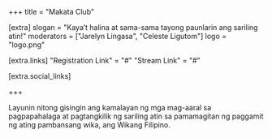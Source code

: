 +++
title = "Makata Club"

[extra]
slogan = "Kaya’t halina at sama-sama tayong paunlarin ang sariling atin!"
moderators = ["Jarelyn Lingasa", "Celeste Ligutom"]
logo = "logo.png"

[extra.links]
"Registration Link" = "#"
"Stream Link" = "#"

[extra.social_links]


+++

Layunin nitong gisingin ang kamalayan ng mga mag-aaral sa pagpapahalaga at pagtangkilik ng sariling atin sa pamamagitan ng paggamit ng ating pambansang wika, ang Wikang Filipino.